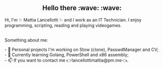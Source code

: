 <h2 style="text-align: center;">Hello there :wave: :wave: </h2>
Hi, I'm ✨ Mattia Lancellotti ✨ and I work as an IT Technician. I enjoy programming, scripting, reading and playing videogames.</br></br>

<p>Something about me: </p>
- 🔭 Personal projects I'm working on Stow (clone), PasswdManager and CV; </br>
- 🌱 Currently learning Golang, PowerShell and x86 assembly; </br>
- 📫 If you want to contact me 👉lancellottimattia@pm.me👈. </br>
<!--
**mattialancellotti/mattialancellotti** is a ✨ _special_ ✨ repository because its `README.md` (this file) appears on your GitHub profile.

Here are some ideas to get you started:

- 🔭 I’m currently working on ...
- 🌱 I’m currently learning ...
- 👯 I’m looking to collaborate on ...
- 🤔 I’m looking for help with ...
- 💬 Ask me about ...
- 📫 How to reach me: ...
- 😄 Pronouns: ...
- ⚡ Fun fact: ...
-->
